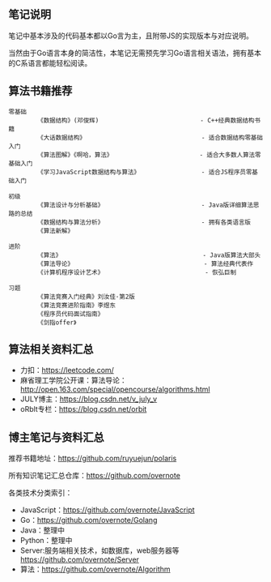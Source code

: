 ## 笔记说明 

笔记中基本涉及的代码基本都以Go言为主，且附带JS的实现版本与对应说明。

当然由于Go语言本身的简洁性，本笔记无需预先学习Go语言相关语法，拥有基本的C系语言都能轻松阅读。

## 算法书籍推荐

```
零基础
        《数据结构》(邓俊辉)                            - C++经典数据结构书籍
        《大话数据结构》                                - 适合数据结构零基础入门 
        《算法图解》《啊哈，算法》                        - 适合大多数人算法零基础入门
        《学习JavaScript数据结构与算法》                 - 适合JS程序员零基础入门     

初级
        《算法设计与分析基础》                           - Java版详细算法思路的总结
        《数据结构与算法分析》                           - 拥有各类语言版
        《算法新解》

进阶
        《算法》                                       - Java版算法大部头
        《算法导论》                                    - 算法经典代表作
        《计算机程序设计艺术》                            - 恢弘巨制 

习题
        《算法竞赛入门经典》刘汝佳·第2版
        《算法竞赛进阶指南》李煜东 
        《程序员代码面试指南》
        《剑指offer》
```

## 算法相关资料汇总

- 力扣：https://leetcode.com/ 
- 麻省理工学院公开课：算法导论：http://open.163.com/special/opencourse/algorithms.html
- JULY博主：https://blog.csdn.net/v_july_v  
- oRblt专栏：https://blog.csdn.net/orbit  

## 博主笔记与资料汇总

推荐书籍地址：https://github.com/ruyuejun/polaris  

所有知识笔记汇总仓库：https://github.com/overnote   

各类技术分类索引：  
- JavaScript：https://github.com/overnote/JavaScript
- Go：https://github.com/overnote/Golang
- Java：整理中
- Python：整理中
- Server:服务端相关技术，如数据库，web服务器等 https://github.com/overnote/Server
- 算法：https://github.com/overnote/Algorithm
